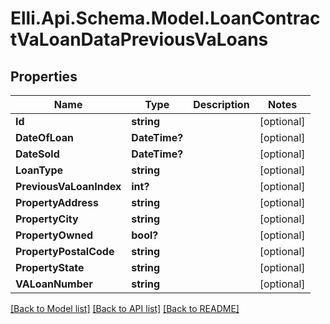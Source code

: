 # Elli.Api.Schema.Model.LoanContractVaLoanDataPreviousVaLoans
## Properties

Name | Type | Description | Notes
------------ | ------------- | ------------- | -------------
**Id** | **string** |  | [optional] 
**DateOfLoan** | **DateTime?** |  | [optional] 
**DateSold** | **DateTime?** |  | [optional] 
**LoanType** | **string** |  | [optional] 
**PreviousVaLoanIndex** | **int?** |  | [optional] 
**PropertyAddress** | **string** |  | [optional] 
**PropertyCity** | **string** |  | [optional] 
**PropertyOwned** | **bool?** |  | [optional] 
**PropertyPostalCode** | **string** |  | [optional] 
**PropertyState** | **string** |  | [optional] 
**VALoanNumber** | **string** |  | [optional] 

[[Back to Model list]](../README.md#documentation-for-models) [[Back to API list]](../README.md#documentation-for-api-endpoints) [[Back to README]](../README.md)

